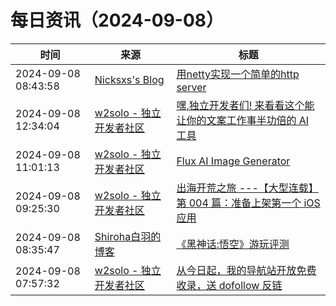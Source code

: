 ﻿# 每日资讯（2024-09-08）

|时间|来源|标题|
|---|---|---|
|2024-09-08 08:43:58|[Nicksxs's Blog](https://nicksxs.me/atom.xml)|[用netty实现一个简单的http server](https://nicksxs.me/2024/09/08/%E7%94%A8netty%E5%AE%9E%E7%8E%B0%E4%B8%80%E4%B8%AA%E7%AE%80%E5%8D%95%E7%9A%84http-server/)|
|2024-09-08 12:34:04|[w2solo - 独立开发者社区](https://w2solo.com/topics/feed)|[嘿,独立开发者们! 来看看这个能让你的文案工作事半功倍的 AI 工具](https://w2solo.com/topics/5011)|
|2024-09-08 11:01:13|[w2solo - 独立开发者社区](https://w2solo.com/topics/feed)|[Flux AI Image Generator](https://w2solo.com/topics/5010)|
|2024-09-08 09:25:30|[w2solo - 独立开发者社区](https://w2solo.com/topics/feed)|[出海开荒之旅 ---【大型连载】第 004 篇：准备上架第一个 iOS 应用](https://w2solo.com/topics/5009)|
|2024-09-08 08:35:47|[Shiroha白羽的博客](https://hukeqing.github.io/rss.xml)|[《黑神话:悟空》游玩评测](https://blog.mauve.icu/2024/09/08/game/Black-Myth-Wukong/)|
|2024-09-08 07:57:32|[w2solo - 独立开发者社区](https://w2solo.com/topics/feed)|[从今日起，我的导航站开放免费收录，送 dofollow 反链](https://w2solo.com/topics/5008)|

